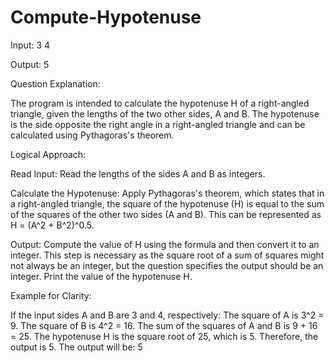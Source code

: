 # Compute-Hypotenuse

Input: 3 4

Output: 5

Question Explanation:

The program is intended to calculate the hypotenuse H of a right-angled triangle, given the lengths of the two other sides, A and B. The hypotenuse is the side opposite the right angle in a right-angled triangle and can be calculated using Pythagoras's theorem. 

Logical Approach:

Read Input:
Read the lengths of the sides A and B as integers.

Calculate the Hypotenuse:
Apply Pythagoras's theorem, which states that in a right-angled triangle, the square of the hypotenuse (H) is equal to the sum of the squares of the other two sides (A and B). This can be represented as H = (A^2 + B^2)^0.5.

Output:
Compute the value of H using the formula and then convert it to an integer. This step is necessary as the square root of a sum of squares might not always be an integer, but the question specifies the output should be an integer.
Print the value of the hypotenuse H.

Example for Clarity:

If the input sides A and B are 3 and 4, respectively:
The square of A is 3^2 = 9.
The square of B is 4^2 = 16.
The sum of the squares of A and B is 9 + 16 = 25.
The hypotenuse H is the square root of 25, which is 5. Therefore, the output is 5.
The output will be: 5
